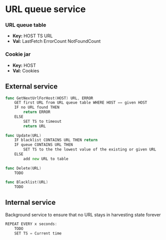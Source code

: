 # URL queue service

### URL queue table

- **Key:** HOST TS URL
- **Val:** LastFetch ErrorCount NotFoundCount


### Cookie jar

- **Key:** HOST
- **Val:** Cookies

## External service
``` go
func GetNextUrlForHost(HOST) URL, ERROR
    GET first URL from URL queue table WHERE HOST == given HOST
    IF no URL found THEN
        return ERROR
    ELSE
        SET TS to timeout
        return URL
    
func Update(URL)
    IF blacklist CONTAINS URL THEN return
    IF queue CONTAINS URL THEN
        SET TS to the the lowest value of the existing or given URL
    ELSE
        add new URL to table
    
func Delete(URL)
    TODO
    
func Blacklist(URL)
    TODO
```

## Internal service
Background service to ensure that no URL stays in harvesting state forever
``` go
REPEAT EVERY x seconds:
    TODO
    SET TS = Current time
```
